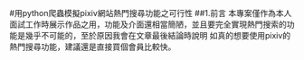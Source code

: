 #用python爬蟲模擬pixiv網站熱門搜尋功能之可行性
##1.前言
本專案僅作為本人面試工作時展示作品之用，功能及介面還相當簡陋，並且要完全實現熱門搜索的功能是幾乎不可能的，至於原因我會在文章最後結論時說明
如真的想要使用pixiv的熱門搜尋功能，建議還是直接買個會員比較快。
